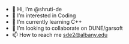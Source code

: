 - 👋 Hi, I’m @shruti-de
- 👀 I’m interested in Coding
- 🌱 I’m currently learning C++
- 💞️ I’m looking to collaborate on DUNE/garsoft
- 📫 How to reach me sde2@albany.edu

<!---
shruti-sarod/shruti-sarod is a ✨ special ✨ repository because its `README.md` (this file) appears on your GitHub profile.
You can click the Preview link to take a look at your changes.
--->
